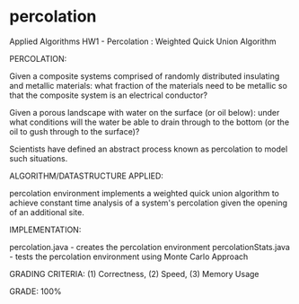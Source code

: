 percolation
===========

Applied Algorithms HW1 - Percolation : Weighted Quick Union Algorithm

PERCOLATION:

Given a composite systems comprised of randomly distributed insulating and metallic materials: 
  what fraction of the materials need to be metallic so that the composite system is an electrical conductor? 

Given a porous landscape with water on the surface (or oil below):
  under what conditions will the water be able to drain through to the bottom 
  (or the oil to gush through to the surface)? 

Scientists have defined an abstract process known as percolation to model such situations.


ALGORITHM/DATASTRUCTURE APPLIED:

percolation environment implements a weighted quick union algorithm to achieve constant time
analysis of a system's percolation given the opening of an additional site.


IMPLEMENTATION:

percolation.java - creates the percolation environment
percolationStats.java - tests the percolation environment using Monte Carlo Approach


GRADING CRITERIA:
(1) Correctness, (2) Speed, (3) Memory Usage

GRADE:  100%
